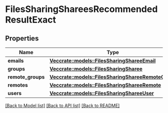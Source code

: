 # FilesSharingShareesRecommendedResultExact

## Properties

Name | Type | Description | Notes
------------ | ------------- | ------------- | -------------
**emails** | [**Vec<crate::models::FilesSharingShareeEmail>**](FilesSharingShareeEmail.md) |  | 
**groups** | [**Vec<crate::models::FilesSharingSharee>**](FilesSharingSharee.md) |  | 
**remote_groups** | [**Vec<crate::models::FilesSharingShareeRemoteGroup>**](FilesSharingShareeRemoteGroup.md) |  | 
**remotes** | [**Vec<crate::models::FilesSharingShareeRemote>**](FilesSharingShareeRemote.md) |  | 
**users** | [**Vec<crate::models::FilesSharingShareeUser>**](FilesSharingShareeUser.md) |  | 

[[Back to Model list]](../README.md#documentation-for-models) [[Back to API list]](../README.md#documentation-for-api-endpoints) [[Back to README]](../README.md)


